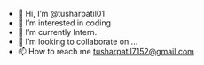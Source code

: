 - 👋 Hi, I’m @tusharpatil01
- 👀 I’m interested in coding
- 🌱 I’m currently Intern.
- 💞️ I’m looking to collaborate on ...
- 📫 How to reach me tusharpatil7152@gmail.com

<!---
tusharpatil01/tusharpatil01 is a ✨ special ✨ repository because its `README.md` (this file) appears on your GitHub profile.
You can click the Preview link to take a look at your changes.
--->
